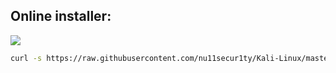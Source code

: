 ## Online installer:


![](https://github.com/nu11secur1ty/Kali-Linux/blob/master/OWASP/docs/OWASP.png)

```bash
curl -s https://raw.githubusercontent.com/nu11secur1ty/Kali-Linux/master/OWASP/installer.sh | bash
```
